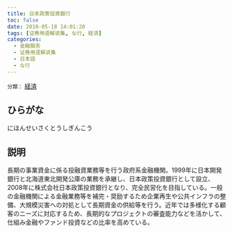 ```yaml
---
title: 日本政策投資銀行
toc: false
date: 2018-05-18 14:01:20
tags: [证券用语解说集, な行, 経済]
categories:
  - 金融服务
  - 证券用语解说集
  - 日本語
  - な行
---
```


`分類：` [経済](/tags/経済/)

## ひらがな

にほんせいさくとうしぎんこう

## 説明

長期の事業資金に係る投融資業務等を行う政府系金融機関。1999年に日本開発銀行と北海道東北開発公庫の業務を承継し、日本政策投資銀行として設立、2008年に株式会社日本政策投資銀行となり、完全民営化を目指している。一般の金融機関による金融業務等を補完・奨励するため企業再生や公共インフラの整備、大規模災害への対処として長期資金の供給等を行う。近年では多様化する顧客のニーズに対応するため、長期的なプロジェクトの審査能力などを活かして、仕組み金融やファンド投資などの比率を高めている。
